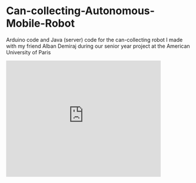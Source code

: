 Can-collecting-Autonomous-Mobile-Robot
======================================

Arduino code and Java (server) code for the can-collecting robot I made with my friend Alban Demiraj during our senior year project at the American University of Paris

<iframe width="420" height="315" src="http://www.youtube.com/embed/FlnYmz4j0HA" frameborder="0" allowfullscreen></iframe>
